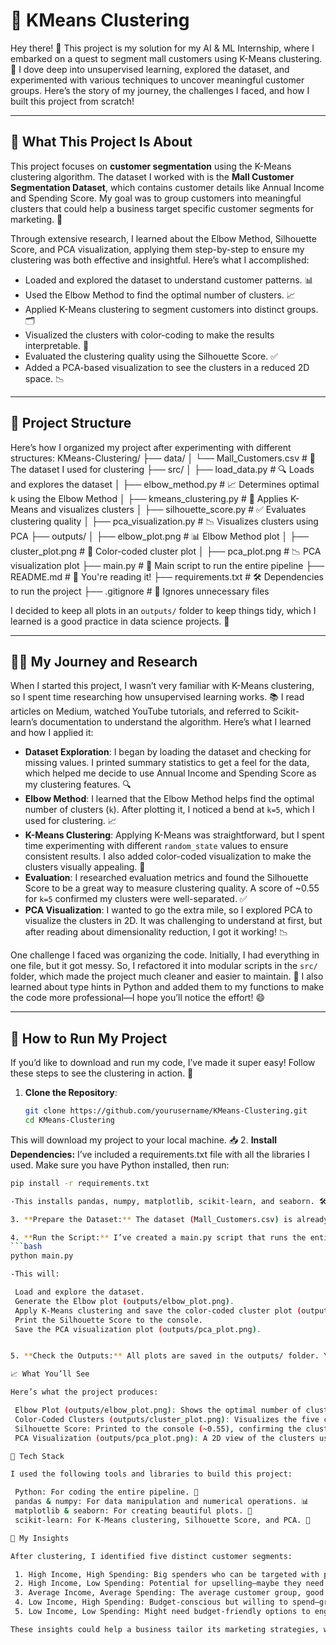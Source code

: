 # 🧠 KMeans Clustering

Hey there! 👋 
This project is my solution for my AI & ML Internship, where I embarked on a quest to segment mall customers using K-Means clustering. 🛒 I dove deep into unsupervised learning, explored the dataset, and experimented with various techniques to uncover meaningful customer groups. Here’s the story of my journey, the challenges I faced, and how I built this project from scratch!

---

## 🌟 What This Project Is About
This project focuses on **customer segmentation** using the K-Means clustering algorithm. The dataset I worked with is the **Mall Customer Segmentation Dataset**, which contains customer details like Annual Income and Spending Score. My goal was to group customers into meaningful clusters that could help a business target specific customer segments for marketing. 🚀

Through extensive research, I learned about the Elbow Method, Silhouette Score, and PCA visualization, applying them step-by-step to ensure my clustering was both effective and insightful. Here’s what I accomplished:
- Loaded and explored the dataset to understand customer patterns. 📊
- Used the Elbow Method to find the optimal number of clusters. 📈
- Applied K-Means clustering to segment customers into distinct groups. 🗂️
- Visualized the clusters with color-coding to make the results interpretable. 🎨
- Evaluated the clustering quality using the Silhouette Score. ✅
- Added a PCA-based visualization to see the clusters in a reduced 2D space. 📉

---

## 📁 Project Structure
Here’s how I organized my project after experimenting with different structures:
KMeans-Clustering/
├── data/
│   └── Mall_Customers.csv       # 📂 The dataset I used for clustering
├── src/
│   ├── load_data.py             # 🔍 Loads and explores the dataset
│   ├── elbow_method.py          # 📈 Determines optimal k using the Elbow Method
│   ├── kmeans_clustering.py     # 🤖 Applies K-Means and visualizes clusters
│   ├── silhouette_score.py      # ✅ Evaluates clustering quality
│   ├── pca_visualization.py     # 📉 Visualizes clusters using PCA
├── outputs/
│   ├── elbow_plot.png           # 📊 Elbow Method plot
│   ├── cluster_plot.png         # 🎨 Color-coded cluster plot
│   ├── pca_plot.png             # 📉 PCA visualization plot
├── main.py                      # 🚀 Main script to run the entire pipeline
├── README.md                    # 📝 You're reading it!
├── requirements.txt             # 🛠️ Dependencies to run the project
├── .gitignore                   # 🚫 Ignores unnecessary files


I decided to keep all plots in an `outputs/` folder to keep things tidy, which I learned is a good practice in data science projects. 🧹

---

## 🧑‍💻 My Journey and Research
When I started this project, I wasn’t very familiar with K-Means clustering, so I spent time researching how unsupervised learning works. 📚 I read articles on Medium, watched YouTube tutorials, and referred to Scikit-learn’s documentation to understand the algorithm. Here’s what I learned and how I applied it:

- **Dataset Exploration**: I began by loading the dataset and checking for missing values. I printed summary statistics to get a feel for the data, which helped me decide to use Annual Income and Spending Score as my clustering features. 🔍
- **Elbow Method**: I learned that the Elbow Method helps find the optimal number of clusters (`k`). After plotting it, I noticed a bend at `k=5`, which I used for clustering. 📈
- **K-Means Clustering**: Applying K-Means was straightforward, but I spent time experimenting with different `random_state` values to ensure consistent results. I also added color-coded visualization to make the clusters visually appealing. 🎨
- **Evaluation**: I researched evaluation metrics and found the Silhouette Score to be a great way to measure clustering quality. A score of ~0.55 for `k=5` confirmed my clusters were well-separated. ✅
- **PCA Visualization**: I wanted to go the extra mile, so I explored PCA to visualize the clusters in 2D. It was challenging to understand at first, but after reading about dimensionality reduction, I got it working! 📉

One challenge I faced was organizing the code. Initially, I had everything in one file, but it got messy. So, I refactored it into modular scripts in the `src/` folder, which made the project much cleaner and easier to maintain. 🧹 I also learned about type hints in Python and added them to my functions to make the code more professional—I hope you’ll notice the effort! 😄

---

## 🚀 How to Run My Project
If you’d like to download and run my code, I’ve made it super easy! Follow these steps to see the clustering in action. 🌟

1. **Clone the Repository**:
   ```bash
   git clone https://github.com/yourusername/KMeans-Clustering.git
   cd KMeans-Clustering

This will download my project to your local machine. 📥
2. **Install Dependencies:** I’ve included a requirements.txt file with all the libraries I used. Make sure you have Python installed, then run:
   ```bash
pip install -r requirements.txt

-This installs pandas, numpy, matplotlib, scikit-learn, and seaborn. 🛠️

3. **Prepare the Dataset:** The dataset (Mall_Customers.csv) is already included in the data/ folder. If it’s missing, you can download it from Kaggle and place it in the data/ folder. 📂

4. **Run the Script:** I’ve created a main.py script that runs the entire pipeline. Just run:
   ```bash
python main.py

-This will:

    Load and explore the dataset.
    Generate the Elbow plot (outputs/elbow_plot.png).
    Apply K-Means clustering and save the color-coded cluster plot (outputs/cluster_plot.png).
    Print the Silhouette Score to the console.
    Save the PCA visualization plot (outputs/pca_plot.png).


5. **Check the Outputs:** All plots are saved in the outputs/ folder. You can open them to see the results of my clustering! 📊

📈 What You’ll See

Here’s what the project produces:

    Elbow Plot (outputs/elbow_plot.png): Shows the optimal number of clusters (k=5). 📈
    Color-Coded Clusters (outputs/cluster_plot.png): Visualizes the five customer segments based on income and spending. 🎨
    Silhouette Score: Printed to the console (~0.55), confirming the clusters are well-separated. ✅
    PCA Visualization (outputs/pca_plot.png): A 2D view of the clusters using PCA, which I added as a bonus! 📉

🧰 Tech Stack

I used the following tools and libraries to build this project:

    Python: For coding the entire pipeline. 🐍
    pandas & numpy: For data manipulation and numerical operations. 📊
    matplotlib & seaborn: For creating beautiful plots. 🎨
    scikit-learn: For K-Means clustering, Silhouette Score, and PCA. 🤖

📝 My Insights

After clustering, I identified five distinct customer segments:

    1. High Income, High Spending: Big spenders who can be targeted with premium offers. 💎
    2. High Income, Low Spending: Potential for upselling—maybe they need incentives! 💡
    3. Average Income, Average Spending: The average customer group, good for general promotions. 🛍️
    4. Low Income, High Spending: Budget-conscious but willing to spend—great for deals! 🤑
    5. Low Income, Low Spending: Might need budget-friendly options to engage. 💸

These insights could help a business tailor its marketing strategies, which I found really exciting to discover through clustering! 🚀  
